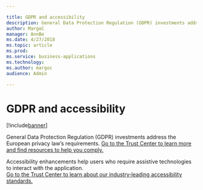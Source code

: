 ```yaml
---

title: GDPR and accessibility
description: General Data Protection Regulation (GDPR) investments address the European privacy law’s requirements.
author: MargoC
manager: AnnBe
ms.date: 4/27/2018
ms.topic: article
ms.prod: 
ms.service: business-applications
ms.technology: 
ms.author: margoc
audience: Admin

---
```

#  GDPR and accessibility




[!include[banner](../../../includes/banner.md)]

General Data Protection Regulation (GDPR) investments address the European
privacy law’s requirements. [Go to the Trust Center to learn more and find
resources to help you
comply.](https://www.microsoft.com/en-us/TrustCenter/Privacy/gdpr/default.aspx)

Accessibility enhancements help users who require assistive technologies to
interact with the application.  
[Go to the Trust Center to learn about our industry‑leading accessibility
standards.](https://www.microsoft.com/en-us/trustcenter/compliance/accessibility)
